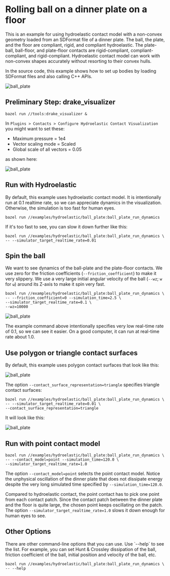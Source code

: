 <h1>Rolling ball on a dinner plate on a floor</h1>

This is an example for using hydroelastic contact model with a non-convex
geometry loaded from an SDFormat file of a dinner plate.
The ball, the plate, and the floor are compliant, rigid, and compliant
hydroelastic. The plate-ball, ball-floor, and plate-floor contacts are 
rigid-compliant, compliant-compliant, and rigid-compliant.
Hydroelastic contact model can work with non-convex shapes accurately
without resorting to their convex hulls.

In the source code, this example shows how to set up bodies by loading SDFormat
files and also calling C++ APIs.

![ball_plate](images/ball_plate.jpg)

<h2> Preliminary Step: drake_visualizer </h2>

```
bazel run //tools:drake_visualizer &
```

In `Plugins > Contacts > Configure Hydroelastic Contact Visualization` you
might want to set these:

- Maximum pressure = 1e4
- Vector scaling mode = Scaled
- Global scale of all vectors = 0.05

as shown here:

![ball_plate](images/ball_plate_hydroelastic_contact_visualization_settings.jpg)

<h2>Run with Hydroelastic</h2>
By default, this example uses hydroelastic contact model.
It is intentionally run at 0.1 realtime rate, so we can appreciate dynamics
in the visualization. Otherwise, the simulation is too fast for human eyes.

```
bazel run //examples/hydroelastic/ball_plate:ball_plate_run_dynamics
```

If it's too fast to see, you can slow it down further like this:
```
bazel run //examples/hydroelastic/ball_plate:ball_plate_run_dynamics \
-- --simulator_target_realtime_rate=0.01
```

<h2>Spin the ball</h2>

We want to see dynamics of the ball-plate and the plate-floor contacts.
We use zero for the friction coefficients (`--friction_coefficient`) to make
it very slippery.
We use a very large initial angular velocity of the ball (`--wz`; `w` for `ω`)
around its Z-axis to make it spin very fast.

```
bazel run //examples/hydroelastic/ball_plate:ball_plate_run_dynamics \
-- --friction_coefficient=0 --simulation_time=2.5 \
--simulator_target_realtime_rate=0.1 \
--wz=10000
```

![ball_plate](images/ball_plate_spin_the_ball.jpg)

The example command above intentionally specifies very low real-time rate of
0.1, so we can see it easier.
On a good computer, it can run at real-time rate about 1.0.

<h2>Use polygon or triangle contact surfaces</h2>
By default, this example uses polygon contact surfaces that look like this:

![ball_plate](images/ball_plate_contact_polygons.jpg)

The option `--contact_surface_representation=triangle` specifies triangle
contact surfaces:
```
bazel run //examples/hydroelastic/ball_plate:ball_plate_run_dynamics \
-- --simulator_target_realtime_rate=0.01 \
--contact_surface_representation=triangle
```
It will look like this:

![ball_plate](images/ball_plate_contact_triangles.jpg)

<h2>Run with point contact model</h2>

```
bazel run //examples/hydroelastic/ball_plate:ball_plate_run_dynamics \
-- --contact_model=point --simulation_time=120.0 \
--simulator_target_realtime_rate=1.0
```

The option `--contact_model=point` selects the point contact model.
Notice the unphysical oscillation of the dinner plate that does not
dissipate energy despite the very long simulated time specified by
`--simulation_time=120.0`.

Compared to hydroelastic contact, the point contact has to pick one
point from each contact patch.
Since the contact patch between the dinner plate and the floor is quite large,
the chosen point keeps oscillating on the patch.
The option `--simulator_target_realtime_rate=1.0` slows it down enough for
human eyes to see.

<h2>Other Options</h2>
There are other command-line options that you can use. Use `--help` to see
the list. For example, you can set Hunt & Crossley dissipation of the ball,
friction coefficient of the ball, initial position and velocity of the ball,
etc.

```
bazel run //examples/hydroelastic/ball_plate:ball_plate_run_dynamics \
-- --help
```
